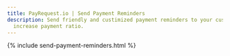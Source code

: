 ```yaml
---
title: PayRequest.io | Send Payment Reminders
description: Send friendly and custimized payment reminders to your customers and
  increase payment ratio.
---
```


{% include send-payment-reminders.html %}
